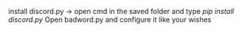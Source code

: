 install discord.py -> open cmd in the saved folder and type *pip install discord.py*
Open badword.py and configure it like your wishes

